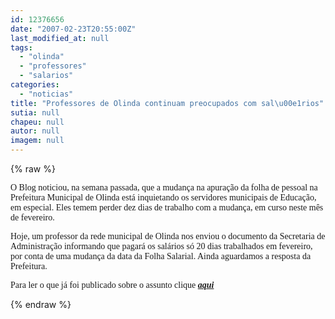 ```yaml
---
id: 12376656
date: "2007-02-23T20:55:00Z"
last_modified_at: null
tags:
  - "olinda"
  - "professores"
  - "salarios"
categories:
  - "noticias"
title: "Professores de Olinda continuam preocupados com sal\u00e1rios"
sutia: null
chapeu: null
autor: null
imagem: null
---
```

{% raw %}
<p><P><FONT face=Verdana>O Blog noticiou, na semana passada, que a mudança na apuração da folha de pessoal na Prefeitura Municipal de Olinda está inquietando os servidores municipais de Educação, em especial. Eles temem perder dez dias de trabalho com a mudança, em curso neste mês de fevereiro. </FONT></P></p>
<p><P><FONT face=Verdana>Hoje, um professor da rede municipal de Olinda nos enviou o documento da Secretaria de Administração informando que pagará os salários só 20 dias trabalhados em fevereiro, por conta de uma mudança da data da Folha Salarial. Ainda aguardamos a resposta da Prefeitura. </FONT></P></p>
<p><P><FONT face=Verdana>Para ler o que já foi publicado sobre o assunto clique <A href=\"https://jc3.uol.com.br/blogs/blogdejamildo/2007/02/16/index.php#5519\"><STRONG><EM>aqui</EM></STRONG></A></FONT></P> </p>
{% endraw %}